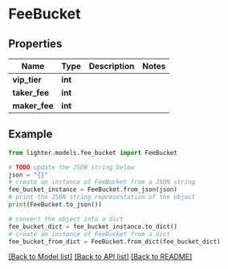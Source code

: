 # FeeBucket


## Properties

Name | Type | Description | Notes
------------ | ------------- | ------------- | -------------
**vip_tier** | **int** |  | 
**taker_fee** | **int** |  | 
**maker_fee** | **int** |  | 

## Example

```python
from lighter.models.fee_bucket import FeeBucket

# TODO update the JSON string below
json = "{}"
# create an instance of FeeBucket from a JSON string
fee_bucket_instance = FeeBucket.from_json(json)
# print the JSON string representation of the object
print(FeeBucket.to_json())

# convert the object into a dict
fee_bucket_dict = fee_bucket_instance.to_dict()
# create an instance of FeeBucket from a dict
fee_bucket_from_dict = FeeBucket.from_dict(fee_bucket_dict)
```
[[Back to Model list]](../README.md#documentation-for-models) [[Back to API list]](../README.md#documentation-for-api-endpoints) [[Back to README]](../README.md)


